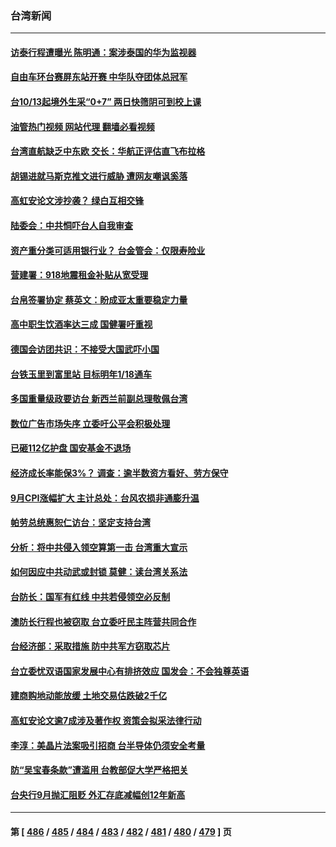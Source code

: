 ### 台湾新闻
---
#### [访泰行程遭曝光 陈明通：案涉泰国的华为监视器](../../pages/ncid1349361/n13840199.md?10070845) 
#### [自由车环台赛屏东站开赛 中华队夺团体总冠军](../../pages/ncid1349361/n13840237.md?10070845) 
#### [台10/13起境外生采“0+7” 两日快筛阴可到校上课](../../pages/ncid1349361/n13840213.md?10070845) 
#### [油管热门视频 网站代理 翻墙必看视频](http://209.222.30.114:81/youtube.html?10070845)
#### [台湾直航缺乏中东欧 交长：华航正评估直飞布拉格](../../pages/ncid1349361/n13840218.md?10070845) 
#### [胡锡进就马斯克推文进行威胁 遭网友嘲讽奚落](../../pages/ncid1349361/n13840172.md?10070845) 
#### [高虹安论文涉抄袭？ 绿白互相交锋](../../pages/ncid1349361/n13840211.md?10070845) 
#### [陆委会：中共恫吓台人自我审查](../../pages/ncid1349361/n13840151.md?10070845) 
#### [资产重分类可适用银行业？ 台金管会：仅限寿险业](../../pages/ncid1349361/n13840149.md?10070845) 
#### [营建署：918地震租金补贴从宽受理](../../pages/ncid1349361/n13840147.md?10070845) 
#### [台帛签署协定 蔡英文：盼成亚太重要稳定力量](../../pages/ncid1349361/n13840159.md?10070845) 
#### [高中职生饮酒率达三成 国健署吁重视](../../pages/ncid1349361/n13840161.md?10070845) 
#### [德国会访团共识：不接受大国武吓小国](../../pages/ncid1349361/n13840164.md?10070845) 
#### [台铁玉里到富里站 目标明年1/18通车](../../pages/ncid1349361/n13840166.md?10070845) 
#### [多国重量级政要访台 新西兰前副总理敬佩台湾](../../pages/ncid1349361/n13839897.md?10070845) 
#### [数位广告市场失序 立委吁公平会积极处理](../../pages/ncid1349361/n13840089.md?10070845) 
#### [已砸112亿护盘 国安基金不退场](../../pages/ncid1349361/n13840085.md?10070845) 
#### [经济成长率能保3%？ 调查：逾半数资方看好、劳方保守](../../pages/ncid1349361/n13840100.md?10070845) 
#### [9月CPI涨幅扩大 主计总处：台风农损非通膨升温](../../pages/ncid1349361/n13840076.md?10070845) 
#### [帕劳总统惠恕仁访台：坚定支持台湾](../../pages/ncid1349361/n13839875.md?10070845) 
#### [分析：将中共侵入领空算第一击 台湾重大宣示](../../pages/ncid1349361/n13839873.md?10070845) 
#### [如何因应中共动武或封锁 莫健：读台湾关系法](../../pages/ncid1349361/n13839768.md?10070845) 
#### [台防长：国军有红线 中共若侵领空必反制](../../pages/ncid1349361/n13839336.md?10070845) 
#### [澳防长行程也被窃取 台立委吁民主阵营共同合作](../../pages/ncid1349361/n13839529.md?10070845) 
#### [台经济部：采取措施 防中共军方窃取芯片](../../pages/ncid1349361/n13839586.md?10070845) 
#### [台立委忧双语国家发展中心有排挤效应 国发会：不会独尊英语](../../pages/ncid1349361/n13839561.md?10070845) 
#### [建商购地动能放缓 土地交易估跌破2千亿](../../pages/ncid1349361/n13839562.md?10070845) 
#### [高虹安论文逾7成涉及著作权 资策会拟采法律行动](../../pages/ncid1349361/n13839524.md?10070845) 
#### [李淳：美晶片法案吸引招商 台半导体仍须安全考量](../../pages/ncid1349361/n13839520.md?10070845) 
#### [防“吴宝春条款”遭滥用 台教部促大学严格把关](../../pages/ncid1349361/n13839545.md?10070845) 
#### [台央行9月抛汇阻贬 外汇存底减幅创12年新高](../../pages/ncid1349361/n13839522.md?10070845) 

---
#### 第 [ [486](./486.md?10070845) / [485](./485.md?10070845) / [484](./484.md?10070845) / [483](./483.md?10070845) / [482](./482.md?10070845) / [481](./481.md?10070845) / [480](./480.md?10070845) / [479](./479.md?10070845) ] 页
